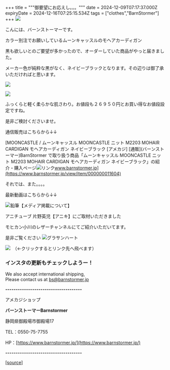 +++
title = """御要望にお応えし。。。"""
date = 2024-12-09T07:17:37.000Z
expiryDate = 2024-12-16T07:25:15.534Z
tags = ["clothes","BarnStormer"]
+++
[![](https://stat.ameba.jp/user_images/20231023/16/barnstormer-go/b2/03/p/o0420015015354743273.png)](https://ameblo.jp/barnstormer-go/entry-12825670498.html)

こんには、バーンストーマーです。

カラー別注でお願いしているムーンキャッスルのモヘアカーディガン

黒も欲しいとのご要望が多かったので、オーダーしていた商品がやっと届きました。

メーカー色が純粋な黒がなく、ネイビーブラックとなります。その辺りは御了承いただければと思います。

[![](https://stat.ameba.jp/user_images/20241209/16/barnstormer-go/f0/1d/j/o0466070015519602255.jpg)](https://stat.ameba.jp/user_images/20241209/16/barnstormer-go/f0/1d/j/o0466070015519602255.jpg)

[![](https://stat.ameba.jp/user_images/20241209/16/barnstormer-go/b5/66/j/o0466070015519602257.jpg)](https://stat.ameba.jp/user_images/20241209/16/barnstormer-go/b5/66/j/o0466070015519602257.jpg)

ふっくらと軽く柔らかな肌さわり。お値段も２６９５０円とお買い得なお値段設定ですね。

是非ご検討くださいませ。

通信販売はこちらから↓↓

[MOONCASTLE / ムーンキャッスル MOONCASTLE ニット M2203 MOHAIR CARDIGAN モヘアカーディガン ネイビーブラック \[アメカジ\] \[通販\](バーンストーマー)BarnStormer で取り扱う商品「ムーンキャッスル MOONCASTLE ニット M2203 MOHAIR CARDIGAN モヘアカーディガン ネイビーブラック」の紹介・購入ページ![リンク](https://c.stat100.ameba.jp/ameblo/symbols/v3.20.0/svg/gray/editor_link.svg)www.barnstormer.jp](https://www.barnstormer.jp/view/item/000000011604)

それでは、また。。。。

最新動画はこちらから↓↓

![鉛筆](https://stat100.ameba.jp/blog/ucs/img/char/char3/519.png)【メディア掲載について】

アニチューブ 片野英児【アニキ】にご取材いただきました

モヒカン小川のレザーチャンネルにてご紹介いただいてます。

是非ご覧ください ![グラサンハート](https://stat100.ameba.jp/blog/ucs/img/char/char3/148.png)

[![](https://stat.ameba.jp/user_images/20230412/16/barnstormer-go/6a/23/p/o0108010815269242493.png)](https://www.instagram.com/barnstormer_daily/)　（←クリックするとリンク先へ飛べます）

### インスタの更新もチェックしようー！

We also accept international shipping,  
Please contact us at bs@barnstormer.jp

**\-------------------------------------**

アメカジショップ

**バーンストーマーBarnstormer**

静岡県御殿場市御殿場17

TEL：0550-75-7755

HP：[https://www.barnstormer.jp/](https://www.barnstormer.jp/)

**\-------------------------------------**

[[source]](https://ameblo.jp/barnstormer-go/entry-12878013500.html)
